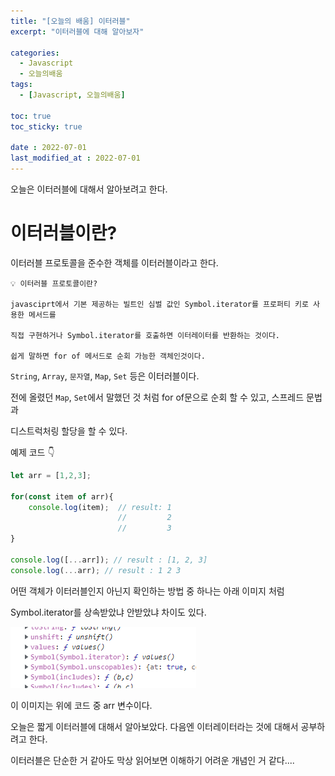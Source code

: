 ```yaml
---
title: "[오늘의 배움] 이터러블"
excerpt: "이터러블에 대해 알아보자"

categories:
  - Javascript
  - 오늘의배움
tags:
  - [Javascript, 오늘의배움]

toc: true
toc_sticky: true

date : 2022-07-01
last_modified_at : 2022-07-01
---
```


오늘은 이터러블에 대해서 알아보려고 한다.

# 이터러블이란?

이터러블 프로토콜을 준수한 객체를 이터러블이라고 한다.

```
💡 이터러블 프로토콜이란?

javasciprt에서 기본 제공하는 빌트인 심벌 값인 Symbol.iterator를 프로퍼티 키로 사용한 메서드를

직접 구현하거나 Symbol.iterator를 호출하면 이터레이터를 반환하는 것이다.

쉽게 말하면 for of 메서드로 순회 가능한 객체인것이다.
```

`String`, `Array`, `문자열`, `Map`, `Set` 등은 이터러블이다.

전에 올렸던 `Map`, `Set`에서 말했던 것 처럼 for of문으로 순회 할 수 있고, 스프레드 문법과

디스트럭처링 할당을 할 수 있다.

예제 코드 👇

```javascript
let arr = [1,2,3];

for(const item of arr){
    console.log(item);  // result: 1
                        //         2
                        //         3
}

console.log([...arr]); // result : [1, 2, 3]
console.log(...arr); // result : 1 2 3
```

어떤 객체가 이터러블인지 아닌지 확인하는 방법 중 하나는 아래 이미지 처럼 

Symbol.iterator를 상속받았냐 안받았냐 차이도 있다.

![](./img/iterableImg.png)

이 이미지는 위에 코드 중 arr 변수이다.

오늘은 짧게 이터러블에 대해서 알아보았다. 다음엔 이터레이터라는 것에 대해서 공부하려고 한다. 

이터러블은 단순한 거 같아도 막상 읽어보면 이해하기 어려운 개념인 거 같다....